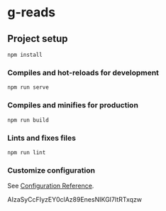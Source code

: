# g-reads

## Project setup
```
npm install
```

### Compiles and hot-reloads for development
```
npm run serve
```

### Compiles and minifies for production
```
npm run build
```

### Lints and fixes files
```
npm run lint
```

### Customize configuration
See [Configuration Reference](https://cli.vuejs.org/config/).


<!-- 1:21 -->

AIzaSyCcFIyzEY0clAz89EnesNIKGI7ItRTxqzw
